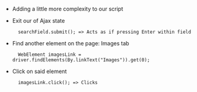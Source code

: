 * Adding a little more complexity to our script

* Exit our of Ajax state

        searchField.submit(); => Acts as if pressing Enter within field

* Find another element on the page: Images tab

        WebElement imagesLink = driver.findElements(By.linkText("Images")).get(0);

* Click on said element

        imagesLink.click(); => Clicks